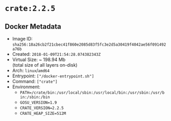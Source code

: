 # `crate:2.2.5`

## Docker Metadata

- Image ID: `sha256:18a26cb2f21cbec41f860e2085d83f5fc3e2d5a30419f4042ae56f091492a76b`
- Created: `2018-01-09T21:54:28.074382343Z`
- Virtual Size: ~ 198.94 Mb  
  (total size of all layers on-disk)
- Arch: `linux`/`amd64`
- Entrypoint: `["/docker-entrypoint.sh"]`
- Command: `["crate"]`
- Environment:
  - `PATH=/crate/bin:/usr/local/sbin:/usr/local/bin:/usr/sbin:/usr/bin:/sbin:/bin`
  - `GOSU_VERSION=1.9`
  - `CRATE_VERSION=2.2.5`
  - `CRATE_HEAP_SIZE=512M`
